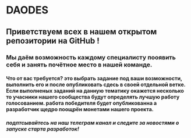 # DAODES
## Приветствуем всех в нашем открытом репозитории на GitHub !
### Мы даём возможность каждому специалисту пооявить себя и занять почётное место в нашей команде.
#### Что от вас требуется? это выбрать задание под ваши возможности, выполнить его и после опубликовать сдесь в своей отдельной ветке. Если выполненых заданий на данную тематику окажется несколько то учасники нашего сообщества будут определять лучшую работу голосованием. работа победителя будет опубликованна а разработчик щедро поощрён монетами нашего проекта.

##### подптсывайтесь на наш телеграм канал и следите за новостями о запуске старта разработок!
